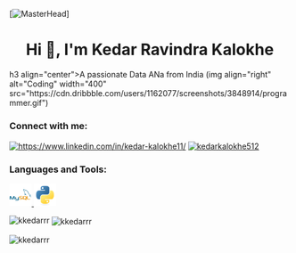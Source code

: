 [![MasterHead](https://cdn2.vectorstock.com/i/1000x1000/54/61/statistical-data-analysis-banner-template-vector-26625461.jpg)]

<h1 align="center">Hi 👋, I'm Kedar Ravindra Kalokhe</h1>
h3 align="center">A passionate Data ANa from India</h3>
(img align="right" alt="Coding" width="400" src="https://cdn.dribbble.com/users/1162077/screenshots/3848914/programmer.gif")



<h3 align="left">Connect with me:</h3>
<p align="left">
<a href="https://linkedin.com/in/https://www.linkedin.com/in/kedar-kalokhe11/" target="blank"><img align="center" src="https://raw.githubusercontent.com/rahuldkjain/github-profile-readme-generator/master/src/images/icons/Social/linked-in-alt.svg" alt="https://www.linkedin.com/in/kedar-kalokhe11/" height="30" width="40" /></a>
<a href="https://www.hackerrank.com/kedarkalokhe512" target="blank"><img align="center" src="https://raw.githubusercontent.com/rahuldkjain/github-profile-readme-generator/master/src/images/icons/Social/hackerrank.svg" alt="kedarkalokhe512" height="30" width="40" /></a>
</p>

<h3 align="left">Languages and Tools:</h3>
<p align="left"> <a href="https://www.mysql.com/" target="_blank" rel="noreferrer"> <img src="https://raw.githubusercontent.com/devicons/devicon/master/icons/mysql/mysql-original-wordmark.svg" alt="mysql" width="40" height="40"/> </a> <a href="https://www.python.org" target="_blank" rel="noreferrer"> <img src="https://raw.githubusercontent.com/devicons/devicon/master/icons/python/python-original.svg" alt="python" width="40" height="40"/> </a> </p>

<p><img align="left" src="https://github-readme-stats.vercel.app/api/top-langs?username=kkedarrr&show_icons=true&locale=en&layout=compact" alt="kkedarrr" /></p>

<p>&nbsp;<img align="center" src="https://github-readme-stats.vercel.app/api?username=kkedarrr&show_icons=true&locale=en" alt="kkedarrr" /></p>

<p><img align="center" src="https://github-readme-streak-stats.herokuapp.com/?user=kkedarrr&" alt="kkedarrr" /></p>
